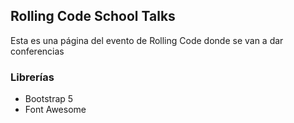 ## Rolling Code School Talks

Esta es una página del evento de Rolling Code donde se van a dar conferencias

### Librerías

- Bootstrap 5
- Font Awesome